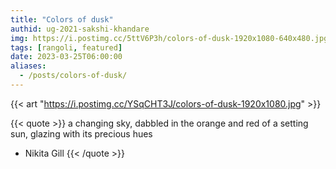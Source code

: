 ```yaml
---
title: "Colors of dusk"
authid: ug-2021-sakshi-khandare
img: https://i.postimg.cc/5ttV6P3h/colors-of-dusk-1920x1080-640x480.jpg
tags: [rangoli, featured]
date: 2023-03-25T06:00:00
aliases:
  - /posts/colors-of-dusk/
---
```


{{< art "https://i.postimg.cc/YSqCHT3J/colors-of-dusk-1920x1080.jpg" >}}

{{< quote >}}
a changing sky,
dabbled in the orange and red
of a setting sun,
glazing with its precious hues

- Nikita Gill
  {{< /quote >}}
